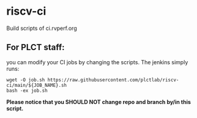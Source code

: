 # riscv-ci
Build scripts of ci.rvperf.org

## For PLCT staff:

you can modify your CI jobs by changing the scripts. The jenkins simply runs:

```
wget -O job.sh https://raw.githubusercontent.com/plctlab/riscv-ci/main/${JOB_NAME}.sh
bash -ex job.sh
```
**Please notice that you SHOULD NOT change repo and branch by/in this script.**

